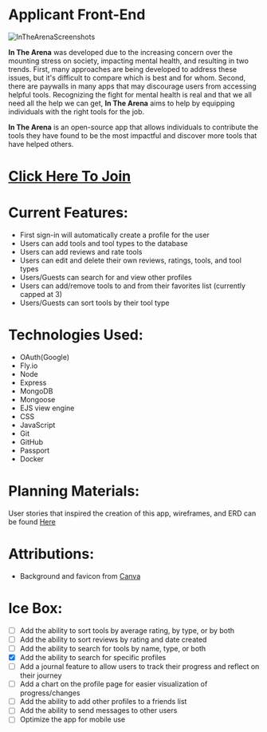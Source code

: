 # Applicant Front-End

![InTheArenaScreenshots](./public/assets/images/in-the-arena-screenshots.png "In The Arena Screenshots")

**In The Arena** was developed due to the increasing concern over the mounting stress on society, impacting mental health, and resulting in two trends. First, many approaches are being developed to address these issues, but it's difficult to compare which is best and for whom. Second, there are paywalls in many apps that may discourage users from accessing helpful tools. Recognizing the fight for mental health is real and that we all need all the help we can get, **In The Arena** aims to help by equipping individuals with the right tools for the job. 

**In The Arena** is an open-source app that allows individuals to contribute the tools they have found to be the most impactful and discover more tools that have helped others. 

# **[Click Here To Join](https://in-the-arena.fly.dev/)**

# **Current Features:**
* First sign-in will automatically create a profile for the user
* Users can add tools and tool types to the database
* Users can add reviews and rate tools
* Users can edit and delete their own reviews, ratings, tools, and tool types
* Users/Guests can search for and view other profiles
* Users can add/remove tools to and from their favorites list (currently capped at 3)
* Users/Guests can sort tools by their tool type


# **Technologies Used:**
* OAuth(Google)
* Fly.io
* Node
* Express
* MongoDB
* Mongoose
* EJS view engine
* CSS
* JavaScript
* Git
* GitHub
* Passport
* Docker

# **Planning Materials:**
User stories that inspired the creation of this app, wireframes, and ERD can be found [Here](https://trello.com/b/9mQTebGG/in-the-arena)


# **Attributions:**
- Background and favicon from [Canva](https://www.canva.com/p/brand262404081/)


# **Ice Box:**
- [ ] Add the ability to sort tools by average rating, by type, or by both
- [ ] Add the ability to sort reviews by rating and date created
- [ ] Add the ability to search for tools by name, type, or both
- [x] Add the ability to search for specific profiles
- [ ] Add a journal feature to allow users to track their progress and reflect on their journey
- [ ] Add a chart on the profile page for easier visualization of progress/changes
- [ ] Add the ability to add other profiles to a friends list 
- [ ] Add the ability to send messages to other users
- [ ] Optimize the app for mobile use
